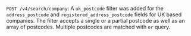 `POST /v4/search/company`: A `uk_postcode` filter was added for the `address_postcode` and `registered_address_postcode` 
fields for UK based companies. The filter accepts a single or a partial postcode as well as an array of postcodes. 
Multiple postcodes are matched with `or` query.
